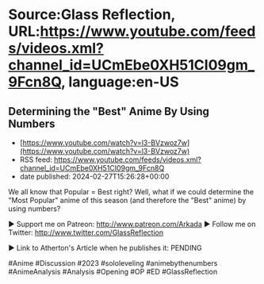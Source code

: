 # Source:Glass Reflection, URL:https://www.youtube.com/feeds/videos.xml?channel_id=UCmEbe0XH51CI09gm_9Fcn8Q, language:en-US

## Determining the "Best" Anime By Using Numbers
 - [https://www.youtube.com/watch?v=l3-BVzwoz7w](https://www.youtube.com/watch?v=l3-BVzwoz7w)
 - RSS feed: https://www.youtube.com/feeds/videos.xml?channel_id=UCmEbe0XH51CI09gm_9Fcn8Q
 - date published: 2024-02-27T15:26:28+00:00

We all know that Popular = Best right? Well, what if we could determine the "Most Popular" anime of this season (and therefore the "Best" anime) by using numbers?

► Support me on Patreon: http://www.patreon.com/Arkada
► Follow me on Twitter: http://www.twitter.com/GlassReflection

► Link to Atherton's Article when he publishes it: PENDING

#Anime #Discussion #2023 #sololeveling #animebythenumbers  #AnimeAnalysis #Analysis #Opening #OP #ED #GlassReflection

